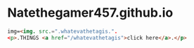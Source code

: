# Natethegamer457.github.io

```html
img=<img. src.=".whatevathetagis.".
<p>.THINGS <a href="/whatevathetagis">click here</a>.</p>
```

